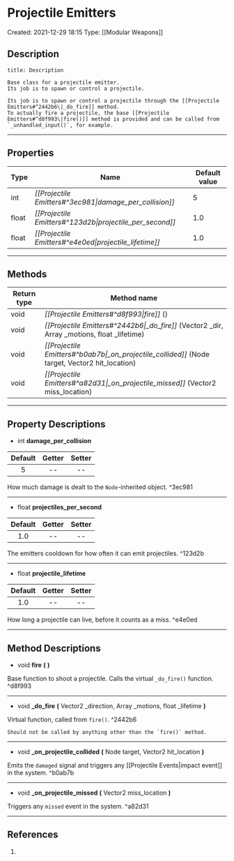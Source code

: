 # Projectile Emitters
Created: 2021-12-29 18:15
Type: [[Modular Weapons]]

## Description
```ad-note
title: Description

Base class for a projectile emitter.
Its job is to spawn or control a projectile.

Its job is to spawn or control a projectile through the [[Projectile Emitters#^2442b6\|_do_fire]] method.
To actually fire a projectile, the base [[Projectile Emitters#^d8f993\|fire()]] method is provided and can be called from `_unhandled_input()`, for example. 
```
---

## Properties
| Type  | Name                                                     | Default value |
| ----- | -------------------------------------------------------- | ------------- |
| int   | *[[Projectile Emitters#^3ec981\|damage_per_collision]]*  | 5             |
| float | *[[Projectile Emitters#^123d2b\|projectile_per_second]]* | 1.0           |
| float | *[[Projectile Emitters#^e4e0ed\|projectile_lifetime]]*   | 1.0           |

---

## Methods
| Return type | Method name                                                                                    |
| ----------- | ---------------------------------------------------------------------------------------------- |
| void        | *[[Projectile Emitters#^d8f993\|fire]]* ()                                                     |
| void        | *[[Projectile Emitters#^2442b6\|_do_fire]]* (Vector2 \_dir, Array \_motions, float \_lifetime) |
| void        | *[[Projectile Emitters#^b0ab7b\|_on_projectile_collided]]* (Node target, Vector2 hit_location) |
| void        | *[[Projectile Emitters#^a82d31\|_on_projectile_missed]]* (Vector2 miss_location)               | 

---

## Property Descriptions
- int **damage_per_collision** 

| Default | Getter | Setter |
|:-------:|:------:|:------:|
|    5    |   --   |   --   |

How much damage is dealt to the `Node`-inherited object. ^3ec981

---
- float **projectiles_per_second** 

| Default | Getter | Setter |
|:-------:|:------:|:------:|
|   1.0   |   --   |   --   |

The emitters cooldown for how often it can emit projectiles. ^123d2b

---
- float **projectile_lifetime** 

| Default | Getter | Setter |
|:-------:|:------:|:------:|
|   1.0   |   --   |   --   | 

How long a projectile can live, before it counts as a miss. ^e4e0ed

---

## Method Descriptions
- void **fire** **(**   **)** 

Base function to shoot a projectile. Calls the virtual `_do_fire()` function. ^d8f993

---
- void **_do_fire** **(** Vector2 _direction, Array _motions, float _lifetime **)** 

Virtual function, called from `fire()`. ^2442b6
```ad-warning
Should not be called by anything other than the `fire()` method.
```

---
- void **_on_projectile_collided** **(** Node target, Vector2 hit_location **)** 

Emits the `damaged` signal and triggers any [[Projectile Events|impact event]] in the system. ^b0ab7b

---
- void **_on_projectile_missed** **(** Vector2 miss_location **)** 

Triggers any `missed` event in the system. ^a82d31

---

## References
1. 